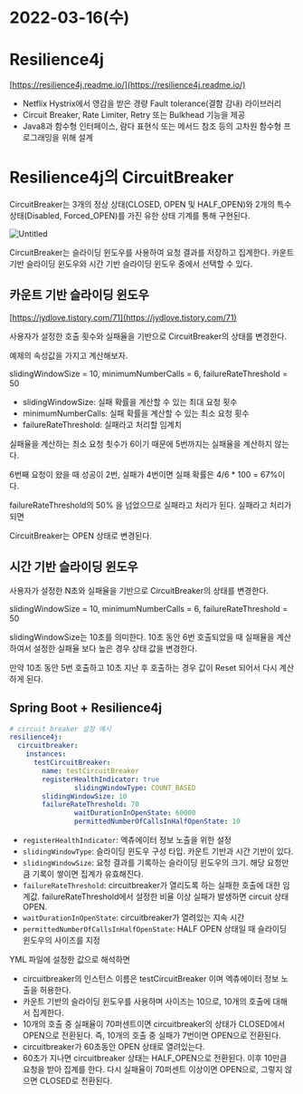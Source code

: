 # 2022-03-16(수)

# **Resilience4j**

[https://resilience4j.readme.io/](https://resilience4j.readme.io/)

- Netflix Hystrix에서 영감을 받은 경량 Fault tolerance(결함 감내) 라이브러리
- Circuit Breaker, Rate Limiter, Retry 또는 Bulkhead 기능을 제공
- Java8과 함수형 인터페이스, 람다 표현식 또는 메서드 참조 등의 고차원 함수형 프로그래밍을 위해 설계

# **Resilience4j의 CircuitBreaker**

CircuitBreaker는 3개의 정상 상태(CLOSED, OPEN 및 HALF_OPEN)와 2개의 특수 상태(Disabled, Forced_OPEN)를 가진 유한 상태 기계를 통해 구현된다.

![Untitled](https://s3-us-west-2.amazonaws.com/secure.notion-static.com/7a4707f3-f444-4c9a-b036-be4953cc4a3c/Untitled.png)

CircuitBreaker는 슬라이딩 윈도우를 사용하여 요청 결과를 저장하고 집계한다. 카운트 기반 슬라이딩 윈도우와 시간 기반 슬라이딩 윈도우 중에서 선택할 수 있다.

## 카운트 기반 슬라이딩 윈도우

[https://jydlove.tistory.com/71](https://jydlove.tistory.com/71)

사용자가 설정한 호출 횟수와 실패율을 기반으로 CircuitBreaker의 상태를 변경한다. 

예제의 속성값을 가지고 계산해보자.

slidingWindowSize = 10, minimumNumberCalls = 6, failureRateThreshold = 50

- slidingWindowSize: 실패 확률을 계산할 수 있는 최대 요청 횟수
- minimumNumberCalls: 실패 확률을 계산할 수 있는 최소 요청 횟수
- failureRateThreshold: 실패라고 처리할 임계치

실패율을 계산하는 최소 요청 쵯수가 6이기 때문에 5번까지는 실패율을 계산하지 않는다.

6번째 요청이 왔을 때 성공이 2번, 실패가 4번이면 실패  확률은 4/6 * 100 = 67%이다. 

failureRateThreshold의 50% 을 넘었으므로 실패라고 처리가 된다. 실패라고 처리가 되면  

CircuitBreaker는 OPEN 상태로 변경된다.

## 시간 기반 슬라이딩 윈도우

사용자가 설정한 N초와 실패율을 기반으로 CircuitBreaker의 상태를 변경한다.

slidingWindowSize = 10, minimumNumberCalls = 6, failureRateThreshold = 50

slidingWindowSize는 10초를 의미한다. 10초 동안 6번 호출되었을 때 실패율을 계산하여서 설정한 실패율 보다 높은 경우 상태 값을 변경한다.

만약 10초 동안 5번 호출하고 10초 지난 후 호출하는 경우 값이 Reset 되어서 다시 계산하게 된다.

## Spring Boot + **Resilience4j**

```yaml
# circuit breaker 설정 예시
resilience4j:
  circuitbreaker:
    instances:
      testCircuitBreaker:
        name: testCircuitBreaker
        registerHealthIndicator: true
				slidingWindowType: COUNT_BASED
        slidingWindowSize: 10
        failureRateThreshold: 70
				waitDurationInOpenState: 60000
				permittedNumberOfCallsInHalfOpenState: 10
```

- `registerHealthIndicator`: 엑츄에이터 정보 노출을 위한 설정
- `slidingWindowType`: 슬라이딩 윈도우 구성 타입. 카운트 기반과 시간 기반이 있다.
- `slidingWindowSize`: 요청 결과를 기록하는 슬라이딩 윈도우의 크기. 해당 요청만큼 기록이 쌓이면 집계가 유효해진다.
- `failureRateThreshold`: circuitbreaker가 열리도록 하는 실패한 호출에 대한 임계값. failureRateThreshold에서 설정한 비율 이상 실패가 발생하면 circuit 상태 OPEN.
- `waitDurationInOpenState`: circuitbreaker가 열려있는 지속 시간
- `permittedNumberOfCallsInHalfOpenState`: HALF OPEN 상태일 때 슬라이딩 윈도우의 사이즈를 지정

YML 파일에 설정한 값으로 해석하면

- circuitbreaker의 인스턴스 이름은 testCircuitBreaker 이며 엑츄에이터 정보 노출을 허용한다.
- 카운트 기반의 슬라이딩 윈도우를 사용하며 사이즈는 10으로, 10개의 호출에 대해서 집계한다.
- 10개의 호출 중 실패율이 70퍼센트이면 circuitbreaker의 상태가 CLOSED에서 OPEN으로 전환된다. 즉, 10개의 호출 중 실패가 7번이면 OPEN으로 전환된다.
- circuitbreaker가 60초동안 OPEN 상태로 열려있는다.
- 60초가 지나면 circuitbreaker 상태는 HALF_OPEN으로 전환된다. 이후 10만큼 요청을 받아 집계를 한다. 다시 실패율이 70퍼센트 이상이면 OPEN으로, 그렇지 않으면 CLOSED로 전환된다.